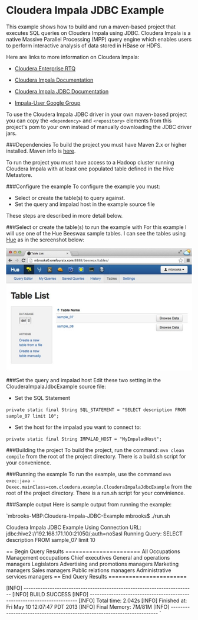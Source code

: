 Cloudera Impala JDBC Example
============================

This example shows how to build and run a maven-based project that executes SQL queries on Cloudera Impala using JDBC. 
Cloudera Impala is a native Massive Parallel Processing (MPP) query engine which enables users to perform interactive analysis of data stored in HBase or HDFS. 

Here are links to more information on Cloudera Impala:

- [Cloudera Enterprise RTQ](http://www.cloudera.com/content/cloudera/en/products/cloudera-enterprise-core/cloudera-enterprise-RTQ.html) 

- [Cloudera Impala Documentation](http://www.cloudera.com/content/support/en/documentation/cloudera-impala/cloudera-impala-documentation-v1-latest.html)

- [Cloudera Impala JDBC Documentation](http://www.cloudera.com/content/cloudera-content/cloudera-docs/Impala/latest/Installing-and-Using-Impala/ciiu_impala_jdbc.html)

- [Impala-User Google Group](https://groups.google.com/a/cloudera.org/forum/?fromgroups#!forum/impala-user)

 
 
To use the Cloudera Impala JDBC driver in your own maven-based project you can copy the `<dependency>` and `<repository>` elements from this project's pom to your own instead of manually downloading the JDBC driver jars.




###Dependencies
To build the project you must have Maven 2.x or higher installed.  Maven info is [here](http://maven.apache.org).

To run the project you must have access to a Hadoop cluster running Cloudera Impala with at least one populated table defined in the Hive Metastore.


###Configure the example
To configure the example you must:

- Select or create the table(s) to query against.
- Set the query and impalad host in the example source file

These steps are described in more detail below.





###Select or create the table(s) to run the example with
For this example I will use one of the Hue Beeswax sample tables.  I can see the tables using [Hue](http://gethue.com) as in the screenshot below:  


![Hue Table List](images/HueTableList.jpg)

###Set the query and impalad host
Edit these two setting in the ClouderaImpalaJdbcExample source file:

- Set the SQL Statement

`private static final String SQL_STATEMENT = "SELECT description FROM sample_07 limit 10";`
	
- Set the host for the impalad you want to connect to: 

`private static final String IMPALAD_HOST = "MyImpaladHost";`


###Building the project
To build the project, run the command:
`mvn clean compile`
from the root of the project directory.   There is a build.sh script for your convenience.

###Running the example
To run the example, use the command `mvn exec:java -Dexec.mainClass=com.cloudera.example.ClouderaImpalaJdbcExample` from the root of the project directory.  There is a run.sh script for your convinience.

###Sample output
Here is sample output from running the example:

`mbrooks-MBP:Cloudera-Impala-JDBC-Example mbrooks$ ./run.sh

Cloudera Impala JDBC Example
Using Connection URL: jdbc:hive2://192.168.171.100:21050/;auth=noSasl
Running Query: SELECT description FROM sample_07 limit 10

== Begin Query Results ======================
All Occupations
Management occupations
Chief executives
General and operations managers
Legislators
Advertising and promotions managers
Marketing managers
Sales managers
Public relations managers
Administrative services managers
== End Query Results =======================


[INFO] ------------------------------------------------------------------------
[INFO] BUILD SUCCESS
[INFO] ------------------------------------------------------------------------
[INFO] Total time: 2.042s
[INFO] Finished at: Fri May 10 12:07:47 PDT 2013
[INFO] Final Memory: 7M/81M
[INFO] ------------------------------------------------------------------------
`

